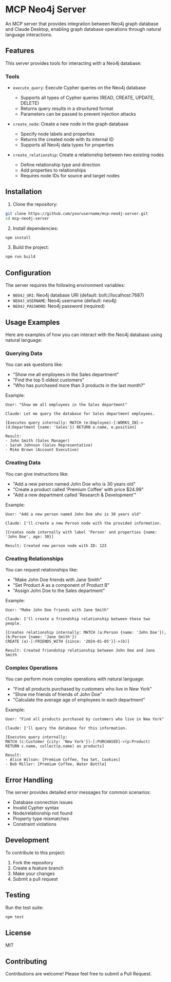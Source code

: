 # MCP Neo4j Server

An MCP server that provides integration between Neo4j graph database and Claude Desktop, enabling graph database operations through natural language interactions.

## Features

This server provides tools for interacting with a Neo4j database:

### Tools

- `execute_query`: Execute Cypher queries on the Neo4j database
  - Supports all types of Cypher queries (READ, CREATE, UPDATE, DELETE)
  - Returns query results in a structured format
  - Parameters can be passed to prevent injection attacks

- `create_node`: Create a new node in the graph database
  - Specify node labels and properties
  - Returns the created node with its internal ID
  - Supports all Neo4j data types for properties

- `create_relationship`: Create a relationship between two existing nodes
  - Define relationship type and direction
  - Add properties to relationships
  - Requires node IDs for source and target nodes

## Installation

1. Clone the repository:
```bash
git clone https://github.com/yourusername/mcp-neo4j-server.git
cd mcp-neo4j-server
```

2. Install dependencies:
```bash
npm install
```

3. Build the project:
```bash
npm run build
```

## Configuration

The server requires the following environment variables:

- `NEO4J_URI`: Neo4j database URI (default: bolt://localhost:7687)
- `NEO4J_USERNAME`: Neo4j username (default: neo4j)
- `NEO4J_PASSWORD`: Neo4j password (required)

## Usage Examples

Here are examples of how you can interact with the Neo4j database using natural language:

### Querying Data

You can ask questions like:
- "Show me all employees in the Sales department"
- "Find the top 5 oldest customers"
- "Who has purchased more than 3 products in the last month?"

Example:
```
User: "Show me all employees in the Sales department"

Claude: Let me query the database for Sales department employees.

[Executes query internally: MATCH (e:Employee)-[:WORKS_IN]->(d:Department {name: 'Sales'}) RETURN e.name, e.position]

Result:
- John Smith (Sales Manager)
- Sarah Johnson (Sales Representative)
- Mike Brown (Account Executive)
```

### Creating Data

You can give instructions like:
- "Add a new person named John Doe who is 30 years old"
- "Create a product called 'Premium Coffee' with price $24.99"
- "Add a new department called 'Research & Development'"

Example:
```
User: "Add a new person named John Doe who is 30 years old"

Claude: I'll create a new Person node with the provided information.

[Creates node internally with label 'Person' and properties {name: 'John Doe', age: 30}]

Result: Created new person node with ID: 123
```

### Creating Relationships

You can request relationships like:
- "Make John Doe friends with Jane Smith"
- "Set Product A as a component of Product B"
- "Assign John Doe to the Sales department"

Example:
```
User: "Make John Doe friends with Jane Smith"

Claude: I'll create a friendship relationship between these two people.

[Creates relationship internally: MATCH (a:Person {name: 'John Doe'}), (b:Person {name: 'Jane Smith'})
CREATE (a)-[:FRIENDS_WITH {since: '2024-01-05'}]->(b)]

Result: Created friendship relationship between John Doe and Jane Smith
```

### Complex Operations

You can perform more complex operations with natural language:
- "Find all products purchased by customers who live in New York"
- "Show me friends of friends of John Doe"
- "Calculate the average age of employees in each department"

Example:
```
User: "Find all products purchased by customers who live in New York"

Claude: I'll query the database for this information.

[Executes query internally:
MATCH (c:Customer {city: 'New York'})-[:PURCHASED]->(p:Product)
RETURN c.name, collect(p.name) as products]

Result:
- Alice Wilson: [Premium Coffee, Tea Set, Cookies]
- Bob Miller: [Premium Coffee, Water Bottle]
```

## Error Handling

The server provides detailed error messages for common scenarios:

- Database connection issues
- Invalid Cypher syntax
- Node/relationship not found
- Property type mismatches
- Constraint violations

## Development

To contribute to this project:

1. Fork the repository
2. Create a feature branch
3. Make your changes
4. Submit a pull request

## Testing

Run the test suite:

```bash
npm test
```

## License

MIT

## Contributing

Contributions are welcome! Please feel free to submit a Pull Request.

